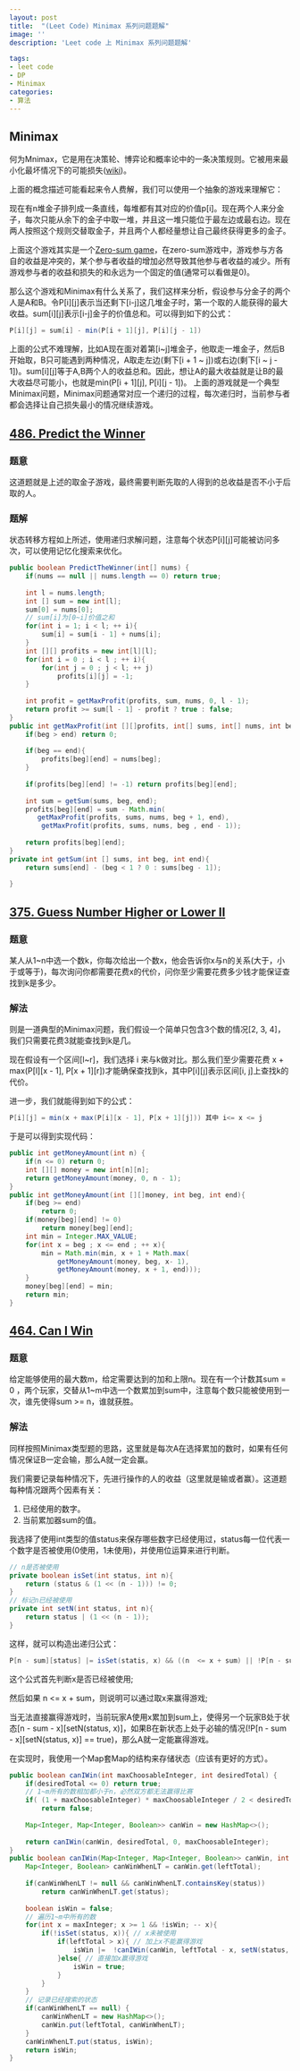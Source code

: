 ```yaml
---
layout: post
title:  "(Leet Code) Minimax 系列问题题解"
image: ''
description: 'Leet code 上 Minimax 系列问题题解'

tags:
- leet code
- DP
- Minimax
categories:
- 算法
---
```

## **Minimax**
何为Mnimax，它是用在决策轮、博弈论和概率论中的一条决策规则。它被用来最小化最坏情况下的可能损失([wiki](https://en.wikipedia.org/wiki/Minimax))。

上面的概念描述可能看起来令人费解，我们可以使用一个抽象的游戏来理解它：

现在有n堆金子排列成一条直线，每堆都有其对应的价值p[i]。现在两个人来分金子，每次只能从余下的金子中取一堆，并且这一堆只能位于最左边或最右边。现在两人按照这个规则交替取金子，并且两个人都经量想让自己最终获得更多的金子。

上面这个游戏其实是一个[Zero-sum game](https://en.wikipedia.org/wiki/Zero-sum_game)，在zero-sum游戏中，游戏参与方各自的收益是冲突的，某个参与者收益的增加必然导致其他参与者收益的减少。所有游戏参与者的收益和损失的和永远为一个固定的值(通常可以看做是0)。

那么这个游戏和Minimax有什么关系了，我们这样来分析，假设参与分金子的两个人是A和B。令P[i][j]表示当还剩下[i-j]这几堆金子时，第一个取的人能获得的最大收益。sum[i][j]表示[i-j]金子的价值总和。可以得到如下的公式：
```java
P[i][j] = sum[i] - min(P[i + 1][j], P[i][j - 1])
```
上面的公式不难理解，比如A现在面对着第[i~j]堆金子，他取走一堆金子，然后B开始取，B只可能遇到两种情况，A取走左边(剩下[i + 1 ~ j])或右边(剩下[i ~ j - 1])。sum[i][j]等于A,B两个人的收益总和。因此，想让A的最大收益就是让B的最大收益尽可能小，也就是min(P[i + 1][j], P[i][j - 1])。
上面的游戏就是一个典型Minimax问题，Minimax问题通常对应一个递归的过程，每次递归时，当前参与者都会选择让自己损失最小的情况继续游戏。

## [486. Predict the Winner](https://leetcode.com/problems/predict-the-winner/)
### 题意
这道题就是上述的取金子游戏，最终需要判断先取的人得到的总收益是否不小于后取的人。
### 题解
状态转移方程如上所述，使用递归求解问题，注意每个状态P[i][j]可能被访问多次，可以使用记忆化搜索来优化。
```java
public boolean PredictTheWinner(int[] nums) {
    if(nums == null || nums.length == 0) return true;
    
    int l = nums.length;
    int [] sum = new int[l];
    sum[0] = nums[0];
    // sum[i]为[0~i]价值之和
    for(int i = 1; i < l; ++ i){
        sum[i] = sum[i - 1] + nums[i];
    }
    int [][] profits = new int[l][l];
    for(int i = 0 ; i < l ; ++ i){
        for(int j = 0 ; j < l; ++ j)
            profits[i][j] = -1;
    }
    
    int profit = getMaxProfit(profits, sum, nums, 0, l - 1);
    return profit >= sum[l - 1] - profit ? true : false;
}
public int getMaxProfit(int [][]profits, int[] sums, int[] nums, int beg, int end){
    if(beg > end) return 0;
    
    if(beg == end){
        profits[beg][end] = nums[beg];
    }
    
    if(profits[beg][end] != -1) return profits[beg][end];
    
    int sum = getSum(sums, beg, end);
    profits[beg][end] = sum - Math.min(
       getMaxProfit(profits, sums, nums, beg + 1, end), 
        getMaxProfit(profits, sums, nums, beg , end - 1));
    
    return profits[beg][end];
}
private int getSum(int [] sums, int beg, int end){
    return sums[end] - (beg < 1 ? 0 : sums[beg - 1]);
    
}
```
## [375. Guess Number Higher or Lower II](https://leetcode.com/problems/guess-number-higher-or-lower-ii/)
### 题意
某人从1~n中选一个数k，你每次给出一个数x，他会告诉你x与n的关系(大于，小于或等于)，每次询问你都需要花费x的代价，问你至少需要花费多少钱才能保证查找到k是多少。

### 解法
则是一道典型的Minimax问题，我们假设一个简单只包含3个数的情况[2, 3, 4]，我们只需要花费3就能查找到k是几。

现在假设有一个区间[l~r]，我们选择 i 来与k做对比。那么我们至少需要花费 x + max(P[l][x - 1], P[x + 1][r])才能确保查找到k，其中P[i][j]表示区间[i, j]上查找k的代价。

进一步，我们就能得到如下的公式：
```java
P[i][j] = min(x + max(P[i][x - 1], P[x + 1][j])) 其中 i<= x <= j
```
于是可以得到实现代码：
```java
public int getMoneyAmount(int n) {
    if(n <= 0) return 0;
    int [][] money = new int[n][n];
    return getMoneyAmount(money, 0, n - 1);
}
public int getMoneyAmount(int [][]money, int beg, int end){
    if(beg >= end)
        return 0;
    if(money[beg][end] != 0) 
        return money[beg][end];
    int min = Integer.MAX_VALUE;
    for(int x = beg ; x <= end ; ++ x){
        min = Math.min(min, x + 1 + Math.max(
            getMoneyAmount(money, beg, x- 1),
            getMoneyAmount(money, x + 1, end)));
    }
    money[beg][end] = min;
    return min;
}
```
## [464. Can I Win](https://leetcode.com/problems/can-i-win/)
### 题意
给定能够使用的最大数m，给定需要达到的加和上限n。现在有一个计数其sum = 0 ，两个玩家，交替从1~m中选一个数累加到sum中，注意每个数只能被使用到一次，谁先使得sum >= n，谁就获胜。

### 解法
同样按照Minimax类型题的思路，这里就是每次A在选择累加的数时，如果有任何情况保证B一定会输，那么A就一定会赢。

我们需要记录每种情况下，先进行操作的人的收益（这里就是输或者赢）。这道题每种情况跟两个因素有关：
1. 已经使用的数字。
2. 当前累加器sum的值。

我选择了使用int类型的值status来保存哪些数字已经使用过，status每一位代表一个数字是否被使用(0使用，1未使用)，并使用位运算来进行判断。
```java
// n是否被使用
private boolean isSet(int status, int n){
    return (status & (1 << (n - 1))) != 0;
}
// 标记n已经被使用
private int setN(int status, int n){
    return status | (1 << (n - 1));
}
```
这样，就可以构造出递归公式：
```java
P[n - sum][status] |= isSet(statis, x) && ((n  <= x + sum) || !P[n - sum - x][setN(status, x)]
```
这个公式首先判断x是否已经被使用;

然后如果 n <= x + sum，则说明可以通过取x来赢得游戏;

当无法直接赢得游戏时，当前玩家A使用x累加到sum上，使得另一个玩家B处于状态[n - sum - x][setN(status, x)]，如果B在新状态上处于必输的情况(!P[n - sum - x][setN(status, x)] == true)，那么A就一定能赢得游戏。

在实现时，我使用一个Map套Map的结构来存储状态（应该有更好的方式）。

```java
public boolean canIWin(int maxChoosableInteger, int desiredTotal) {
    if(desiredTotal <= 0) return true;
    // 1~m所有的数相加都小于n，必然双方都无法赢得比赛
    if( (1 + maxChoosableInteger) * maxChoosableInteger / 2 < desiredTotal)
        return false;
        
    Map<Integer, Map<Integer, Boolean>> canWin = new HashMap<>();
    
    return canIWin(canWin, desiredTotal, 0, maxChoosableInteger);
}
public boolean canIWin(Map<Integer, Map<Integer, Boolean>> canWin, int leftTotal, int status, int maxInteger){
    Map<Integer, Boolean> canWinWhenLT = canWin.get(leftTotal);
    
    if(canWinWhenLT != null && canWinWhenLT.containsKey(status))
        return canWinWhenLT.get(status);
    
    boolean isWin = false;
    // 遍历1~m中所有的数
    for(int x = maxInteger; x >= 1 && !isWin; -- x){ 
        if(!isSet(status, x)){ // x未被使用
            if(leftTotal > x){ // 加上x不能赢得游戏
                isWin |=  !canIWin(canWin, leftTotal - x, setN(status, x), maxInteger); // 看当前玩家取x之后，另一玩家是否处于必输的情况。
            }else{ // 直接加x赢得游戏
                isWin = true;
            }
        }
    }
    // 记录已经搜索的状态
    if(canWinWhenLT == null) {
        canWinWhenLT = new HashMap<>();   
        canWin.put(leftTotal, canWinWhenLT);
    }
    canWinWhenLT.put(status, isWin);
    return isWin;
}
```